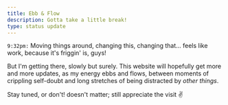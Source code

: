 ```yaml
---
title: Ebb & Flow
description: Gotta take a little break!
type: status update
---
```


`9:32pm:` Moving things around, changing this, changing that... feels like work, because it's friggin' is, guys!

But I'm getting there, slowly but surely. This website will hopefully get more and more updates, as my energy ebbs and flows, between moments of crippling self-doubt and long stretches of being distracted by *other things*.

Stay tuned, or don't! doesn't matter; still appreciate the visit ✌️
